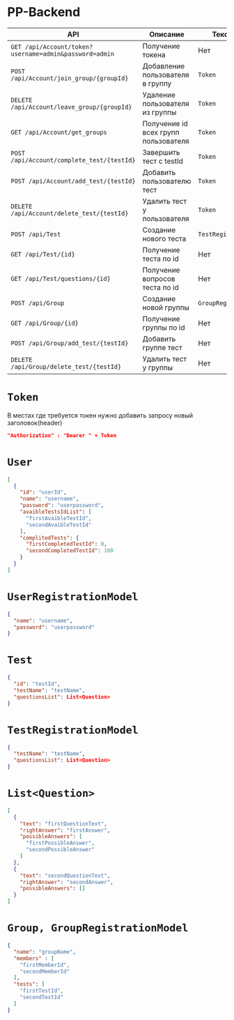 # PP-Backend
| **API**                                                | **Описание**                         | **Текст запроса**        | **Текст ответа** |
|--------------------------------------------------------|--------------------------------------|--------------------------|------------------|
| `GET /api/Account/token?username=admin&password=admin` | Получение токена                     | Нет                      | `Token`          |
| `POST /api/Account/join_group/{groupId}`               | Добавление  пользователя в группу    | `Token`                  | Нет              |
| `DELETE /api/Account/leave_group/{groupId}`            | Удаление пользователя из группы      | `Token`                  | Нет              |
| `GET /api/Account/get_groups`                          | Получение id всех групп пользователя | `Token`                  | `List<int>`      |
| `POST /api/Account/complete_test/{testId}`             | Завершить тест с testId              | `Token`                  | Нет              |
| `POST /api/Account/add_test/{testId}`                  | Добавить пользователю тест           | `Token`                  | Нет              |
| `DELETE /api/Account/delete_test/{testId}`             | Удалить тест у  пользователя         | `Token`                  | Нет              |
| `POST /api/Test`                                       | Создание нового теста                | `TestRegistrationModel`  | Нет              |
| `GET /api/Test/{id}`                                   | Получение теста по id                | Нет                      | `Test`           |
| `GET /api/Test/questions/{id}`                         | Получение вопросов теста по id       | Нет                      | `List<Question>` |
| `POST /api/Group`                                      | Создание новой группы                | `GroupRegistrationModel` | Нет              |
| `GET /api/Group/{id}`                                  | Получение группы по id               | Нет                      | `Group`          |
| `POST /api/Group/add_test/{testId}`                    | Добавить группе тест                 | Нет                      | Нет              |
| `DELETE /api/Group/delete_test/{testId}`               | Удалить тест у группы                | Нет                      | Нет              |


# `Token`
В местах где требуется токен нужно добавить запросу новый заголовок(header)
```json
"Authorization" : "Bearer " + Token
```

# `User`
```json
[
  {
    "id": "userId",
    "name": "username",
    "password": "userpassword",
    "avaibleTestsIdList": [
      "firstAvaibleTestId",
      "secondAvaibleTestId"
    ],
    "complitedTests": {
      "firstCompletedTestId": 0,
      "secondCompletedTestId": 100
    }
  }
]
```

# `UserRegistrationModel`
```json
{
  "name": "username",
  "password": "userpassword"
}
```

# `Test`
```json
{
  "id": "testId",
  "testName": "testName",
  "questionsList": List<Question>
}
```

# `TestRegistrationModel`
```json
{
  "testName": "testName",
  "questionsList": List<Question>
}
```

# `List<Question>`
```json
[
  {
    "text": "firstQuestionText",
    "rightAnswer": "firstAnswer",
    "possibleAnswers": [
      "firstPossibleAnswer",
      "secondPossibleAnswer"
    ]
  },
  {
    "text": "secondQuestionText",
    "rightAnswer": "secondAnswer",
    "possibleAnswers": []
  }
]
```

# `Group, GroupRegistrationModel`
```json
{
  "name": "groupName",
  "members" : [
    "firstMemberId",
    "secondMemberId"
  ],
  "tests": [
    "firstTestId",
    "secondTestId"
  ]
}
```